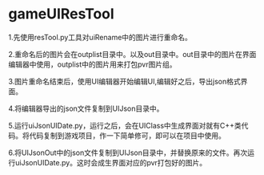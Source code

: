 # gameUIResTool
1.先使用resTool.py工具对uiRename中的图片进行重命名。

2.重命名后的图片会在outplist目录中。以及out目录中。out目录中的图片在界面编辑器中使用，outplist中的图片用来打包pvr图片组。

3.图片重命名结束后，使用UI编辑器开始编辑UI,编辑好之后，导出json格式界面。

4.将编辑器导出的json文件复制到UIJson目录中。

5.运行uiJsonUIDate.py，运行之后，会在UIClass中生成界面对就有C++类代码。将代码复制到游戏项目，作一下简单修可，即可以在项目中使用。

6.将UIJsonOut中的json文件复制到UIJson目录中，并替换原来的文件。再次运行uiJsonUIDate.py。这时会成生界面对应的pvr打包好的图片。
